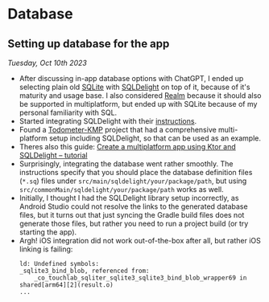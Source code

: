 # Database

## Setting up database for the app

_Tuesday, Oct 10th 2023_

- After discussing in-app database options with ChatGPT, I ended up
  selecting plain old [SQLite](https://www.sqlite.org/index.html)
  with [SQLDelight](https://github.com/cashapp/sqldelight) on top of
  it, because of it's maturity and usage base. I also considered
  [Realm](https://www.mongodb.com/docs/realm/sdk/kotlin/) because it
  should also be supported in multiplatform, but ended up with SQLite
  because of my personal familiarity with SQL.
- Started integrating SQLDelight with their
  [instructions](https://cashapp.github.io/sqldelight/2.0.0/multiplatform_sqlite/).
- Found a [Todometer-KMP](https://github.com/serbelga/Todometer-KMP)
  project that had a comprehensive multi-platform setup including
  SQLDelight, so that can be used as an example.
- Theres also this guide:
  [Create a multiplatform app using Ktor and SQLDelight – tutorial](https://kotlinlang.org/docs/multiplatform-mobile-ktor-sqldelight.html)
- Surprisingly, integrating the database went rather smoothly. The
  instructions specify that you should place the database definition
  files (`*.sq`) files under `src/main/sqldelight/your/package/path`,
  but using `src/commonMain/sqldelight/your/package/path` works as
  well.
- Initially, I thought I had the SQLDelight library setup incorrectly,
  as Android Studio could not resolve the links to the generated
  database files, but it turns out that just syncing the Gradle build
  files does not generate those files, but rather you need to run a
  project build (or try starting the app).
- Argh! iOS integration did not work out-of-the-box after all, but
  rather iOS linking is failing:
  ```
  ld: Undefined symbols:
  _sqlite3_bind_blob, referenced from:
      _co_touchlab_sqliter_sqlite3_sqlite3_bind_blob_wrapper69 in shared[arm64][2](result.o)
  ...
  ```

